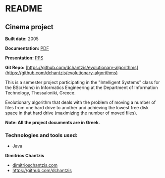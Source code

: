 # README

## Cinema project
**Built date:** 2005

**Documentation:** [PDF](https://github.com/dchantzis/evolutionary-algorithms/blob/master/evolutionaryalgorithms%5Bgreek%5D.pdf)

**Presentation:** [PPS](https://github.com/dchantzis/evolutionary-algorithms/blob/master/evolutionaryalgorithms%5Bgreek%5D.pps)

**Git Repo:** [https://github.com/dchantzis/evolutionary-algorithms](https://github.com/dchantzis/evolutionary-algorithms)

This is a semester project participating in the "Intelligent Systems" class for the BSc(Hons) in Informatics Engineering at the Department of Information Technology, Thessaloniki, Greece.

Evolutionary algorithm that deals with the problem of moving a number of files from one hard drive to another and achieving the lowest free disk space in that hard drive (maximizing the number of moved files).

**Note: All the project documents are in Greek.**

### Technologies and tools used:

* Java

**Dimitrios Chantzis**
- [dimitrioschantzis.com](http://www.dimitrioschantzis.com)
- <https://github.com/dchantzis>
